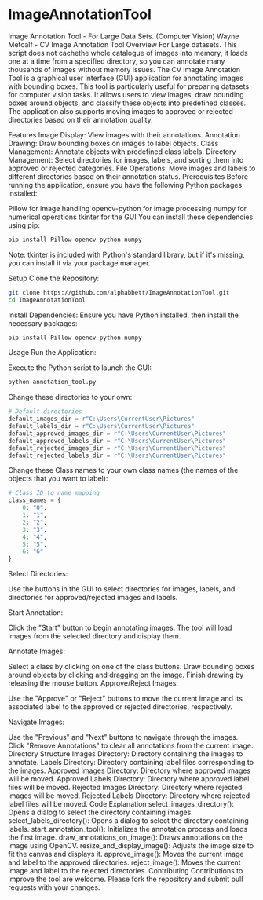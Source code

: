 # ImageAnnotationTool
Image Annotation Tool - For Large Data Sets. (Computer Vision)
Wayne Metcalf - CV Image Annotation Tool
Overview
For Large datasets. This script does not cachethe whole catalogue of images into memory, it loads one at a time from a specified directory, so you can annotate many thousands of images without memory issues.
The CV Image Annotation Tool is a graphical user interface (GUI) application for annotating images with bounding boxes. This tool is particularly useful for preparing datasets for computer vision tasks. It allows users to view images, draw bounding boxes around objects, and classify these objects into predefined classes. The application also supports moving images to approved or rejected directories based on their annotation quality.  

Features
Image Display: View images with their annotations.
Annotation Drawing: Draw bounding boxes on images to label objects.
Class Management: Annotate objects with predefined class labels.
Directory Management: Select directories for images, labels, and sorting them into approved or rejected categories.
File Operations: Move images and labels to different directories based on their annotation status.
Prerequisites
Before running the application, ensure you have the following Python packages installed:

Pillow for image handling
opencv-python for image processing
numpy for numerical operations
tkinter for the GUI
You can install these dependencies using pip:

```bash
pip install Pillow opencv-python numpy
```
Note: tkinter is included with Python's standard library, but if it's missing, you can install it via your package manager.

Setup
Clone the Repository:

```bash
git clone https://github.com/alphabbett/ImageAnnotationTool.git
cd ImageAnnotationTool
```
Install Dependencies:
Ensure you have Python installed, then install the necessary packages:

```bash
pip install Pillow opencv-python numpy
```
Usage
Run the Application:

Execute the Python script to launch the GUI:

```bash
python annotation_tool.py
```

Change these directories to your own:
```python
# Default directories
default_images_dir = r"C:\Users\CurrentUser\Pictures"
default_labels_dir = r"C:\Users\CurrentUser\Pictures"
default_approved_images_dir = r"C:\Users\CurrentUser\Pictures"
default_approved_labels_dir = r"C:\Users\CurrentUser\Pictures"
default_rejected_images_dir = r"C:\Users\CurrentUser\Pictures"
default_rejected_labels_dir = r"C:\Users\CurrentUser\Pictures"
```

Change these Class names to your own class names (the names of the objects that you want to label):
```python
# Class ID to name mapping
class_names = {
    0: "0",
    1: "1",
    2: "2",
    3: "3",
    4: "4",
    5: "5",
    6: "6"
}
```

Select Directories:

Use the buttons in the GUI to select directories for images, labels, and directories for approved/rejected images and labels.

Start Annotation:

Click the "Start" button to begin annotating images. The tool will load images from the selected directory and display them.

Annotate Images:

Select a class by clicking on one of the class buttons.
Draw bounding boxes around objects by clicking and dragging on the image.
Finish drawing by releasing the mouse button.
Approve/Reject Images:

Use the "Approve" or "Reject" buttons to move the current image and its associated label to the approved or rejected directories, respectively.

Navigate Images:

Use the "Previous" and "Next" buttons to navigate through the images.
Click "Remove Annotations" to clear all annotations from the current image.
Directory Structure
Images Directory: Directory containing the images to annotate.
Labels Directory: Directory containing label files corresponding to the images.
Approved Images Directory: Directory where approved images will be moved.
Approved Labels Directory: Directory where approved label files will be moved.
Rejected Images Directory: Directory where rejected images will be moved.
Rejected Labels Directory: Directory where rejected label files will be moved.
Code Explanation
select_images_directory(): Opens a dialog to select the directory containing images.
select_labels_directory(): Opens a dialog to select the directory containing labels.
start_annotation_tool(): Initializes the annotation process and loads the first image.
draw_annotations_on_image(): Draws annotations on the image using OpenCV.
resize_and_display_image(): Adjusts the image size to fit the canvas and displays it.
approve_image(): Moves the current image and label to the approved directories.
reject_image(): Moves the current image and label to the rejected directories.
Contributing
Contributions to improve the tool are welcome. Please fork the repository and submit pull requests with your changes.

